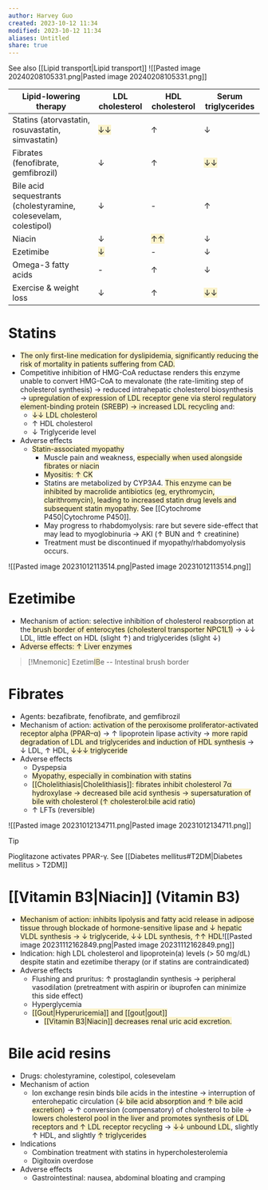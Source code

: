 ```yaml
---
author: Harvey Guo
created: 2023-10-12 11:34
modified: 2023-10-12 11:34
aliases: Untitled
share: true
---
```

See also [[Lipid transport|Lipid transport]]
![[Pasted image 20240208105331.png|Pasted image 20240208105331.png]]

| Lipid-lowering therapy                                           | LDL cholesterol                                           | HDL cholesterol                                           | Serum triglycerides                                       |
| ---------------------------------------------------------------- | --------------------------------------------------------- | --------------------------------------------------------- | --------------------------------------------------------- |
| Statins (atorvastatin, rosuvastatin, simvastatin)                | <span style="background:rgba(240, 200, 0, 0.2)">↓↓</span> | ↑                                                         | ↓                                                         |
| Fibrates (fenofibrate, gemfibrozil)                              | ↓                                                         | ↑                                                         | <span style="background:rgba(240, 200, 0, 0.2)">↓↓</span> |
| Bile acid sequestrants (cholestyramine, colesevelam, colestipol) | ↓                                                         | -                                                         | ↑                                                         |
| Niacin                                                           | ↓                                                         | <span style="background:rgba(240, 200, 0, 0.2)">↑↑</span> | ↓                                                         |
| Ezetimibe                                                        | <span style="background:rgba(240, 200, 0, 0.2)">↓</span>  | -                                                         | ↓                                                         |
| Omega-3 fatty acids                                              | -                                                         | ↑                                                         | ↓                                                         |
| Exercise & weight loss                                           | ↓                                                         | ↑                                                         | <span style="background:rgba(240, 200, 0, 0.2)">↓↓</span> |

# Statins
- <span style="background:rgba(240, 200, 0, 0.2)">The only first-line medication for dyslipidemia, significantly reducing the risk of mortality in patients suffering from CAD.</span>
- Competitive inhibition of HMG-CoA reductase renders this enzyme unable to convert HMG-CoA to mevalonate (the rate-limiting step of cholesterol synthesis) → reduced intrahepatic cholesterol biosynthesis → <span style="background:rgba(240, 200, 0, 0.2)">upregulation of expression of LDL receptor gene via sterol regulatory element-binding protein (SREBP) → increased LDL recycling</span> and:
	- <span style="background:rgba(240, 200, 0, 0.2)">↓↓ LDL cholesterol</span>
	- ↑ HDL cholesterol
	- ↓ Triglyceride level
- Adverse effects
	- <span style="background:rgba(240, 200, 0, 0.2)">Statin-associated myopathy</span>
		- Muscle pain and weakness, <span style="background:rgba(240, 200, 0, 0.2)">especially when used alongside fibrates or niacin</span>
		- <span style="background:rgba(240, 200, 0, 0.2)">Myositis: ↑ CK</span> 
		- Statins are metabolized by CYP3A4. <span style="background:rgba(240, 200, 0, 0.2)">This enzyme can be inhibited by macrolide antibiotics (eg, erythromycin, clarithromycin), leading to increased statin drug levels and subsequent statin myopathy.</span> See [[Cytochrome P450|Cytochrome P450]].
		- May progress to rhabdomyolysis: rare but severe side-effect that may lead to myoglobinuria → AKI (↑ BUN and ↑ creatinine)
		- Treatment must be discontinued if myopathy/rhabdomyolysis occurs.

![[Pasted image 20231012113514.png|Pasted image 20231012113514.png]]
# Ezetimibe
- Mechanism of action: selective inhibition of cholesterol reabsorption at the<span style="background:rgba(240, 200, 0, 0.2)"> brush border of enterocytes (cholesterol transporter NPC1L1)</span> → ↓↓ LDL, little effect on HDL (slight ↑) and triglycerides (slight ↓)
- <span style="background:rgba(240, 200, 0, 0.2)">Adverse effects: ↑ Liver enzymes</span>
>[!Mnemonic] 
>Ezetim<span style="background:rgba(240, 200, 0, 0.2)">IB</span>e -- Intestinal brush border
# Fibrates
- Agents: bezafibrate, fenofibrate, and gemfibrozil
- Mechanism of action: <span style="background:rgba(240, 200, 0, 0.2)">activation of the peroxisome proliferator-activated receptor alpha (PPAR–α)</span> → ↑ lipoprotein lipase activity → <span style="background:rgba(240, 200, 0, 0.2)">more rapid degradation of LDL and triglycerides and induction of HDL synthesis</span> → ↓ LDL, ↑ HDL, <span style="background:rgba(240, 200, 0, 0.2)">↓↓↓ triglyceride</span>
- Adverse effects
	- Dyspepsia
	- <span style="background:rgba(240, 200, 0, 0.2)">Myopathy, especially in combination with statins</span> 
	- <span style="background:rgba(240, 200, 0, 0.2)">[[Cholelithiasis|Cholelithiasis]]: fibrates inhibit cholesterol 7α hydroxylase → decreased bile acid synthesis → supersaturation of bile with cholesterol (↑ cholesterol:bile acid ratio)</span>
	- ↑ LFTs (reversible)
 
![[Pasted image 20231012134711.png|Pasted image 20231012134711.png]]
>[!tip] 
>Pioglitazone activates PPAR-γ. See [[Diabetes mellitus#T2DM|Diabetes mellitus > T2DM]]
# [[Vitamin B3|Niacin]] (Vitamin B3)
- <span style="background:rgba(240, 200, 0, 0.2)">Mechanism of action: inhibits lipolysis and fatty acid release in adipose tissue through blockade of hormone-sensitive lipase and ↓ hepatic VLDL synthesis → ↓ triglyceride, ↓↓ LDL synthesis, ↑↑ HDL</span>![[Pasted image 20231112162849.png|Pasted image 20231112162849.png]]
- Indication: high LDL cholesterol and lipoprotein(a) levels (> 50 mg/dL) despite statin and ezetimibe therapy (or if statins are contraindicated)
- Adverse effects
	- Flushing and pruritus: ↑ prostaglandin synthesis → peripheral vasodilation (pretreatment with aspirin or ibuprofen can minimize this side effect)
	- Hyperglycemia
	- <span style="background:rgba(240, 200, 0, 0.2)">[[Gout|Hyperuricemia]] and [[gout|gout]]</span>
		- <span style="background:rgba(240, 200, 0, 0.2)">[[Vitamin B3|Niacin]] decreases renal uric acid excretion.</span>
# Bile acid resins
- Drugs: cholestyramine, colestipol, colesevelam
- Mechanism of action
	- Ion exchange resin binds bile acids in the intestine  → interruption of enterohepatic circulation (<span style="background:rgba(240, 200, 0, 0.2)">↓ bile acid absorption and ↑ bile acid excretion</span>)  → ↑ conversion (compensatory) of cholesterol to bile → <span style="background:rgba(240, 200, 0, 0.2)">lowers cholesterol pool in the liver and promotes synthesis of LDL receptors and ↑ LDL receptor recycling</span> → <span style="background:rgba(240, 200, 0, 0.2)">↓↓ unbound LDL</span>, slightly ↑ HDL, and slightly <span style="background:rgba(240, 200, 0, 0.2)">↑ triglycerides</span> 
- Indications
	- Combination treatment with statins in hypercholesterolemia
	- Digitoxin overdose
- Adverse effects
	- Gastrointestinal: nausea, abdominal bloating and cramping
